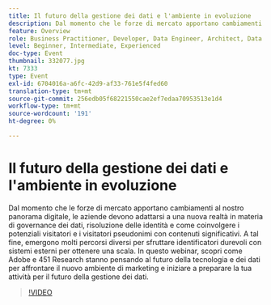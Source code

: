 ```yaml
---
title: Il futuro della gestione dei dati e l'ambiente in evoluzione
description: Dal momento che le forze di mercato apportano cambiamenti al nostro panorama digitale, le aziende devono adattarsi a una nuova realtà in materia di governance dei dati, risoluzione delle identità e come coinvolgere i potenziali visitatori e i visitatori pseudonimi con contenuti significativi. A tal fine, emergono molti percorsi diversi per sfruttare identificatori durevoli con sistemi esterni per ottenere una scala. In questo webinar, scopri come Adobe e 451 Research stanno pensando al futuro della tecnologia e dei dati per affrontare il nuovo ambiente di marketing e iniziare a preparare la tua attività per il futuro della gestione dei dati.
feature: Overview
role: Business Practitioner, Developer, Data Engineer, Architect, Data Architect, Administrator, Leader
level: Beginner, Intermediate, Experienced
doc-type: Event
thumbnail: 332077.jpg
kt: 7333
type: Event
exl-id: 6704016a-a6fc-42d9-af33-761e5f4fed60
translation-type: tm+mt
source-git-commit: 256edb05f68221550cae2ef7edaa70953513e1d4
workflow-type: tm+mt
source-wordcount: '191'
ht-degree: 0%

---
```


# Il futuro della gestione dei dati e l&#39;ambiente in evoluzione

Dal momento che le forze di mercato apportano cambiamenti al nostro panorama digitale, le aziende devono adattarsi a una nuova realtà in materia di governance dei dati, risoluzione delle identità e come coinvolgere i potenziali visitatori e i visitatori pseudonimi con contenuti significativi. A tal fine, emergono molti percorsi diversi per sfruttare identificatori durevoli con sistemi esterni per ottenere una scala. In questo webinar, scopri come Adobe e 451 Research stanno pensando al futuro della tecnologia e dei dati per affrontare il nuovo ambiente di marketing e iniziare a preparare la tua attività per il futuro della gestione dei dati.

>[!VIDEO](https://video.tv.adobe.com/v/332077/?quality=12&learn=on)
